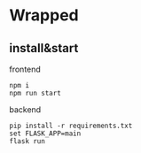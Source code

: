 # Wrapped

## install&start

frontend
```
npm i
npm run start
```

backend
```
pip install -r requirements.txt
set FLASK_APP=main
flask run
```